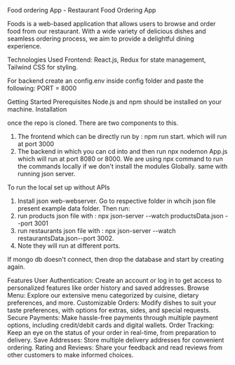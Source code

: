Food ordering App - Restaurant Food Ordering App

Foods is a web-based application that allows users to browse and order food from our restaurant. With a wide variety of delicious dishes and seamless ordering process, we aim to provide a delightful dining experience.

Technologies Used
Frontend: React.js, Redux for state management, Tailwind CSS for styling.

For backend create an config.env inside config folder and paste the following:
PORT = 8000

Getting Started
Prerequisites
Node.js and npm should be installed on your machine.
Installation

once the repo is cloned. There are two components to this.

1. The frontend which can be directly run by : npm run start. which will run at port 3000
2. The backend in which you can cd into and then run npx nodemon App.js which will run at port 8080 or 8000.
We are using npx command to run the commands locally if we don't install the modules Globally.
same with running json server.

To run the local set up without APIs

1. Install json web-webserver.
Go to respective folder in whcih json file present example data folder. Then run:
2. run products json file with : npx json-server --watch productsData.json --port 3001
3. run restaurants json file with : npx json-server --watch restaurantsData.json--port 3002.
4. Note they will run at different ports.

If mongo db doesn't connect, then drop the database and start by creating again.

Features
User Authentication: Create an account or log in to get access to personalized features like order history and saved addresses.
Browse Menu: Explore our extensive menu categorized by cuisine, dietary preferences, and more.
Customizable Orders: Modify dishes to suit your taste preferences, with options for extras, sides, and special requests.
Secure Payments: Make hassle-free payments through multiple payment options, including credit/debit cards and digital wallets.
Order Tracking: Keep an eye on the status of your order in real-time, from preparation to delivery.
Save Addresses: Store multiple delivery addresses for convenient ordering.
Rating and Reviews: Share your feedback and read reviews from other customers to make informed choices.
